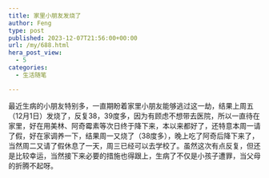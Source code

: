 ```yaml
---
title: 家里小朋友发烧了
author: Feng
type: post
published: 2023-12-07T21:56:00+00:00
url: /my/688.html
hera_post_view:
  - 5
categories:
  - 生活随笔

---
```

最近生病的小朋友特别多，一直期盼着家里小朋友能够逃过这一劫，结果上周五（12月1日）发烧了，反复38，39度多，因为有顾虑不想带去医院，所以一直待在家里，好在用美林、阿奇霉素等次日终于降下来，本以来都好了，还特意本周一请了假，好在家调养一下，结果周一又烧了（38度多），晚上吃了阿奇后降下来了，当然周二又请了假休息了一天，周三已经可以去学校了。虽然这次有点反复，但还是比较幸运，当然接下来必要的措施也得跟上，生病了不仅是小孩子遭罪，当父母的折腾不起呀。